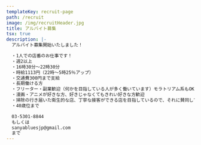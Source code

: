 ```yaml
---
templateKey: recruit-page
path: /recruit
image: /img/recruitHeader.jpg
title: アルバイト募集
tsx: true
description: |-
  アルバイト募集開始いたしました！

  ・1人での店番のお仕事です！
  ・週2以上
  ・16時30分〜22時30分
  ・時給1113円（22時～5時25％アップ）
  ・交通費300円まで支給
  ・長期働ける方
  ・フリーター・副業歓迎（何かを目指している人が多く働いています）モラトリアム系もOK！
  ・漫画・アニメが好きな方、好きじゃなくてもきれい好きな方歓迎
  ・掃除の行き届いた衛生的な店、丁寧な接客ができる店を目指しているので、それに賛同してくれる方
  ・40歳位まで

  03-5301-8844
  もしくは
  sanyabluesjp@gmail.com
  まで
---
```

